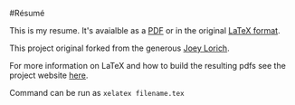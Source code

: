 #Résumé

This is my resume. It's avaialble as a [PDF](https://github.com/akozlik/resume/blob/master/joseph_lorich_resume.pdf?raw=true) or in the original [LaTeX format](https://github.com/akozlik/resume/blob/master/andrew_kozlik_resume.tex).

This project original forked from the generous [Joey Lorich](https://github.com/jlorich/resume).

For more information on LaTeX and how to build the resulting pdfs see the project website [here](http://www.latex-project.org/).

Command can be run as `xelatex filename.tex`
